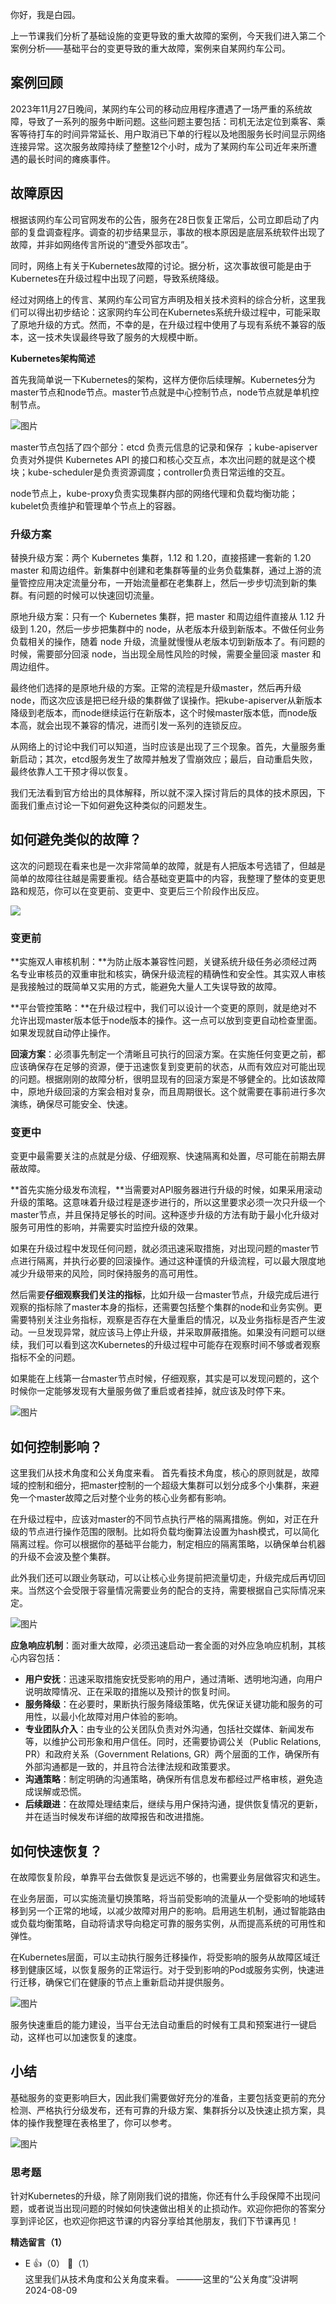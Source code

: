 你好，我是白园。

上一节课我们分析了基础设施的变更导致的重大故障的案例，今天我们进入第二个案例分析——基础平台的变更导致的重大故障，案例来自某网约车公司。

## **案例回顾**

2023年11月27日晚间，某网约车公司的移动应用程序遭遇了一场严重的系统故障，导致了一系列的服务中断问题。这些问题主要包括：司机无法定位到乘客、乘客等待打车的时间异常延长、用户取消已下单的行程以及地图服务长时间显示网络连接异常。这次服务故障持续了整整12个小时，成为了某网约车公司近年来所遭遇的最长时间的瘫痪事件。

## 故障原因

根据该网约车公司官网发布的公告，服务在28日恢复正常后，公司立即启动了内部的复盘调查程序。调查的初步结果显示，事故的根本原因是底层系统软件出现了故障，并非如网络传言所说的“遭受外部攻击”。

同时，网络上有关于Kubernetes故障的讨论。据分析，这次事故很可能是由于Kubernetes在升级过程中出现了问题，导致系统降级。

经过对网络上的传言、某网约车公司官方声明及相关技术资料的综合分析，这里我们可以得出初步结论：这家网约车公司在Kubernetes系统升级过程中，可能采取了原地升级的方式。然而，不幸的是，在升级过程中使用了与现有系统不兼容的版本，这一技术失误最终导致了服务的大规模中断。

**Kubernetes架构简述**

首先我简单说一下Kubernetes的架构，这样方便你后续理解。Kubernetes分为master节点和node节点。master节点就是中心控制节点，node节点就是单机控制节点。

![图片](https://static001.geekbang.org/resource/image/03/19/03c8dc5c2b2d78a951174dd05314c719.png?wh=2700x884)

master节点包括了四个部分：etcd 负责元信息的记录和保存 ；kube-apiserver 负责对外提供 Kubernetes API 的接口和核心交互点，本次出问题的就是这个模块；kube-scheduler是负责资源调度；controller负责日常运维的交互。

node节点上，kube-proxy负责实现集群内部的网络代理和负载均衡功能；kubelet负责维护和管理单个节点上的容器。

### 升级方案

替换升级方案：两个 Kubernetes 集群，1.12 和 1.20，直接搭建一套新的 1.20 master 和周边组件。新集群中创建和老集群等量的业务负载集群，通过上游的流量管控应用决定流量分布，一开始流量都在老集群上，然后一步步切流到新的集群。有问题的时候可以快速回切流量。

原地升级方案：只有一个 Kubernetes 集群，把 master 和周边组件直接从 1.12 升级到 1.20，然后一步步把集群中的 node，从老版本升级到新版本。不做任何业务负载相关的操作，随着 node 升级，流量就慢慢从老版本切到新版本了。有问题的时候，需要部分回滚 node，当出现全局性风险的时候，需要全量回滚 master 和周边组件。

最终他们选择的是原地升级的方案。正常的流程是升级master，然后再升级node，而这次应该是把已经升级的集群做了误操作。把kube-apiserver从新版本降级到老版本，而node继续运行在新版本，这个时候master版本低，而node版本高，就会出现不兼容的情况，进而引发一系列的连锁反应。

从网络上的讨论中我们可以知道，当时应该是出现了三个现象。首先，大量服务重新启动；其次，etcd服务发生了故障并触发了雪崩效应；最后，自动重启失败，最终依靠人工干预才得以恢复。

我们无法看到官方给出的具体解释，所以就不深入探讨背后的具体的技术原因，下面我们重点讨论一下如何避免这种类似的问题发生。

## 如何避免类似的故障？

这次的问题现在看来也是一次非常简单的故障，就是有人把版本号选错了，但越是简单的故障往往越是需要重视。结合基础变更篇中的内容，我整理了整体的变更思路和规范，你可以在变更前、变更中、变更后三个阶段作出反应。

![](https://static001.geekbang.org/resource/image/50/7f/503f4abc7369278e21e90c3954f89e7f.png?wh=2154x1118)

### **变更前**

**实施双人审核机制：**为防止版本兼容性问题，关键系统升级任务必须经过两名专业审核员的双重审批和核实，确保升级流程的精确性和安全性。其实双人审核是我接触过的既简单又实用的方式，能避免大量人工失误导致的故障。

**平台管控策略：**在升级过程中，我们可以设计一个变更的原则，就是绝对不允许出现master版本低于node版本的操作。这一点可以放到变更自动检查里面。如果发现就自动停止操作。

**回滚方案**：必须事先制定一个清晰且可执行的回滚方案。在实施任何变更之前，都应该确保存在足够的资源，便于迅速恢复到变更前的状态，从而有效应对可能出现的问题。根据刚刚的故障分析，很明显现有的回滚方案是不够健全的。比如该故障中，原地升级回滚的方案会相对复杂，而且周期很长。这个就需要在事前进行多次演练，确保尽可能安全、快速。

### **变更中**

变更中最需要关注的点就是分级、仔细观察、快速隔离和处置，尽可能在前期去屏蔽故障。

**首先实施分级发布流程，**当需要对API服务器进行升级的时候，如果采用滚动升级的策略。这意味着升级过程是逐步进行的，所以这里要求必须一次只升级一个master节点，并且保持足够长的时间。这种逐步升级的方法有助于最小化升级对服务可用性的影响，并需要实时监控升级的效果。

如果在升级过程中发现任何问题，就必须迅速采取措施，对出现问题的master节点进行隔离，并执行必要的回滚操作。通过这种谨慎的升级流程，可以最大限度地减少升级带来的风险，同时保持服务的高可用性。

然后需要**仔细观察我们关注的指标**，比如升级一台master节点，升级完成后进行观察的指标除了master本身的指标，还需要包括整个集群的node和业务实例。更需要特别关注业务指标，观察是否存在大量重启的情况，以及业务指标是否产生波动。一旦发现异常，就应该马上停止升级，并采取屏蔽措施。如果没有问题可以继续，我们可以看到这次Kubernetes的升级过程中可能存在观察时间不够或者观察指标不全的问题。

如果能在上线第一台master节点时候，仔细观察，其实是可以发现问题的，这个时候你一定能够发现有大量服务做了重启或者挂掉，就应该及时停下来。

![图片](https://static001.geekbang.org/resource/image/3b/34/3bdb47fcf4e2de770e89235cf8269b34.png?wh=1964x926)

## 如何控制影响？

这里我们从技术角度和公关角度来看。 首先看技术角度，核心的原则就是，故障域的控制和细分，把master控制的一个超级大集群可以划分成多个小集群，来避免一个master故障之后对整个业务的核心业务都有影响。

在升级过程中，应该对master的不同节点执行严格的隔离措施。例如，对正在升级的节点进行操作范围的限制。比如将负载均衡算法设置为hash模式，可以简化隔离过程。你可以根据你的基础平台能力，制定相应的隔离策略，以确保单台机器的升级不会波及整个集群。

此外我们还可以跟业务联动，可以让核心业务提前把流量切走，升级完成后再切回来。当然这个会受限于容量情况需要业务的配合的支持，需要根据自己实际情况来定。

![图片](https://static001.geekbang.org/resource/image/a9/ea/a9b7a9d6d69b9bed1yy5e159ea0c7dea.png?wh=1784x1328)

**应急响应机制**：面对重大故障，必须迅速启动一套全面的对外应急响应机制，其核心内容包括：

- **用户安抚**：迅速采取措施安抚受影响的用户，通过清晰、透明地沟通，向用户说明故障情况、正在采取的措施以及预计的恢复时间。
- **服务降级**：在必要时，果断执行服务降级策略，优先保证关键功能和服务的可用性，以最小化故障对用户体验的影响。
- **专业团队介入**：由专业的公关团队负责对外沟通，包括社交媒体、新闻发布等，以维护公司形象和用户信任。同时，还需要协调公关（Public Relations, PR）和政府关系（Government Relations, GR）两个层面的工作，确保所有外部沟通都是一致的，并且符合法律法规和政策要求。
- **沟通策略**：制定明确的沟通策略，确保所有信息发布都经过严格审核，避免造成误解或恐慌。
- **后续跟进**：在故障处理结束后，继续与用户保持沟通，提供恢复情况的更新，并在适当时候发布详细的故障报告和改进措施。

## 如何快速恢复？

在故障恢复阶段，单靠平台去做恢复是远远不够的，也需要业务层做容灾和逃生。

在业务层面，可以实施流量切换策略，将当前受影响的流量从一个受影响的地域转移到另一个正常的地域，以减少故障对用户的影响。启用逃生机制，通过智能路由或负载均衡策略，自动将请求导向稳定可靠的服务实例，从而提高系统的可用性和弹性。

在Kubernetes层面，可以主动执行服务迁移操作，将受影响的服务从故障区域迁移到健康区域，以恢复服务的正常运行。对于受到影响的Pod或服务实例，快速进行迁移，确保它们在健康的节点上重新启动并提供服务。

![图片](https://static001.geekbang.org/resource/image/3f/85/3f86ee7ed8a8c53ff964933716d6aa85.png?wh=2870x1090)

服务快速重启的能力建设，当平台无法自动重启的时候有工具和预案进行一键启动，这样也可以加速恢复的速度。

## 小结

基础服务的变更影响巨大，因此我们需要做好充分的准备，主要包括变更前的充分检测、严格执行分级发布，还有可靠的升级方案、集群拆分以及快速止损方案，具体的操作我整理在表格里了，你可以参考。

![图片](https://static001.geekbang.org/resource/image/f5/fd/f5fb61d72956f89972ffcb9e562b29fd.png?wh=1662x850)

### 思考题

针对Kubernetes的升级，除了刚刚我们说的措施，你还有什么手段保障不出现问题，或者说当出现问题的时候如何快速做出相关的止损动作。欢迎你把你的答案分享到评论区，也欢迎你把这节课的内容分享给其他朋友，我们下节课再见！
<div><strong>精选留言（1）</strong></div><ul>
<li><span>E</span> 👍（0） 💬（1）<div>这里我们从技术角度和公关角度来看。 ———这里的“公关角度”没讲啊</div>2024-08-09</li><br/>
</ul>